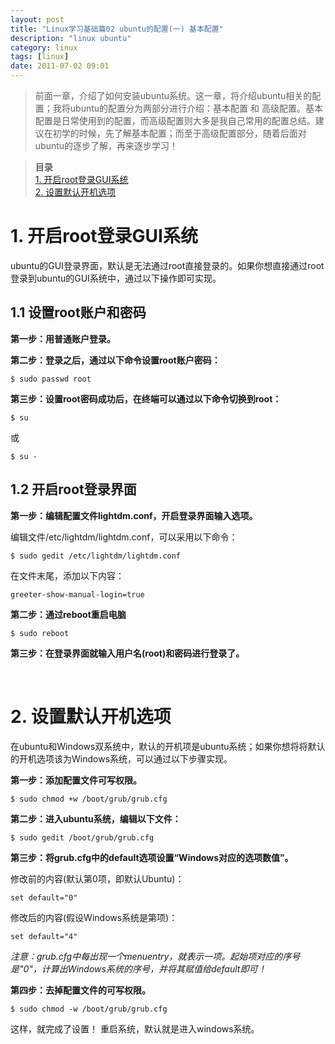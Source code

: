 ```yaml
---
layout: post
title: "Linux学习基础篇02 ubuntu的配置(一) 基本配置"
description: "linux ubuntu"
category: linux
tags: [linux]
date: 2011-07-02 09:01
---
```


> 前面一章，介绍了如何安装ubuntu系统。这一章，将介绍ubuntu相关的配置；我将ubuntu的配置分为两部分进行介绍：基本配置 和 高级配置。基本配置是日常使用到的配置，而高级配置则大多是我自己常用的配置总结。建议在初学的时候，先了解基本配置；而至于高级配置部分，随着后面对ubuntu的逐步了解，再来逐步学习！

> **目录**  
> [1. 开启root登录GUI系统](#anchor1)   
> [2. 设置默认开机选项](#anchor2)   


<a name="anchor1"></a>
# 1. 开启root登录GUI系统

ubuntu的GUI登录界面，默认是无法通过root直接登录的。如果你想直接通过root登录到ubuntu的GUI系统中，通过以下操作即可实现。

## 1.1 设置root账户和密码

**第一步：用普通账户登录。**

**第二步：登录之后，通过以下命令设置root账户密码：**

    $ sudo passwd root

**第三步：设置root密码成功后，在终端可以通过以下命令切换到root：**

    $ su
或

    $ su -

 
## 1.2 开启root登录界面

**第一步：编辑配置文件lightdm.conf，开启登录界面输入选项。**

编辑文件/etc/lightdm/lightdm.conf，可以采用以下命令：

    $ sudo gedit /etc/lightdm/lightdm.conf

在文件末尾，添加以下内容：

    greeter-show-manual-login=true

**第二步：通过reboot重启电脑**

    $ sudo reboot

**第三步：在登录界面就输入用户名(root)和密码进行登录了。**

 

<br/>

<a name="anchor2"></a>
# 2. 设置默认开机选项

在ubuntu和Windows双系统中，默认的开机项是ubuntu系统；如果你想将将默认的开机选项该为Windows系统，可以通过以下步骤实现。

**第一步：添加配置文件可写权限。**

    $ sudo chmod +w /boot/grub/grub.cfg

**第二步：进入ubuntu系统，编辑以下文件：**

    $ sudo gedit /boot/grub/grub.cfg

**第三步：将grub.cfg中的default选项设置“Windows对应的选项数值”。**

修改前的内容(默认第0项，即默认Ubuntu)：

    set default="0"

 修改后的内容(假设Windows系统是第项)：

    set default="4"

*注意：grub.cfg中每出现一个menuentry，就表示一项。起始项对应的序号是"0"，计算出Windows系统的序号，并将其赋值给default即可！*

**第四步：去掉配置文件的可写权限。**

    $ sudo chmod -w /boot/grub/grub.cfg

这样，就完成了设置！ 重启系统，默认就是进入windows系统。

